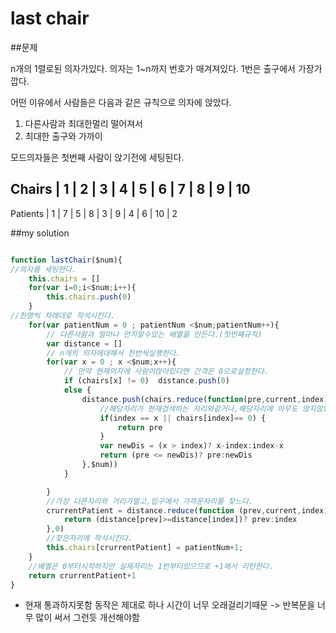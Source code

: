 last chair
================

##문제

n개의 1렬로된 의자가있다. 의자는 1~n까지 번호가 매겨져있다. 1번은 출구에서 가장가깝다.

어떤 이유에서 사람들은 다음과 같은 규칙으로 의자에 앉았다.
1. 다른사람과 최대한멀리 떨어져서
2. 최대한 출구와 가까이

모드의자들은 첫번째 사람이 앉기전에 세팅된다.


Chairs   | 1 | 2 | 3 | 4 | 5 | 6 | 7 | 8 | 9  | 10
---------------------------------------------------
Patients | 1 | 7 | 5 | 8 | 3 | 9 | 4 | 6 | 10 | 2


##my solution

```javascript

function lastChair($num){
//의자를 세팅한다.
    this.chairs = []
    for(var i=0;i<$num;i++){
        this.chairs.push(0)
    }
//한명씩 차례대로 착석시킨다.
    for(var patientNum = 0 ; patientNum <$num;patientNum++){
        // 다른사람과 얼마나 먼지알수있는 배열을 만든다.(첫번째규칙)
        var distance = []
        // n개의 의자에대해서 한번씩실행한다.
        for(var x = 0 ; x <$num;x++){
            // 만약 현재의자에 사람이앉아있다면 간격은 0으로설정한다.
            if (chairs[x] != 0)  distance.push(0)
            else { 
                distance.push(chairs.reduce(function(pre,current,index) {
                    //해당자리가 현재검색하는 자리와같거나,해당자리에 아무도 앉지않았다면 다음자리를 검색한다.
                    if(index == x || chairs[index]== 0) {
                        return pre
                    }
                    var newDis = (x > index)? x-index:index-x
                    return (pre <= newDis)? pre:newDis
                },$num))
            }

        }
        //가장 다른자리와 거리가멀고,입구에서 가까운자리를 찾느다.
        crurrentPatient = distance.reduce(function (prev,current,index) {
            return (distance[prev]>=distance[index])? prev:index
        },0)
        //찾은자리에 착석시킨다.
        this.chairs[crurrentPatient] = patientNum+1;	
    }
    //배열은 0부터시작하지만 실제자리는 1번부터있으므로 +1해서 리턴한다.
    return crurrentPatient+1
}

```

- 현재 통과하지못함 동작은 제대로 하나 시간이 너무 오래걸리기때문  -> 반복문을 너무 많이 써서 그런듯 개선해야함